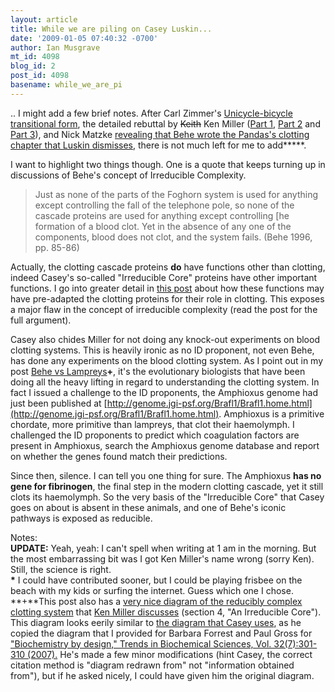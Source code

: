 ```yaml
---
layout: article
title: While we are piling on Casey Luskin...
date: '2009-01-05 07:40:32 -0700'
author: Ian Musgrave
mt_id: 4098
blog_id: 2
post_id: 4098
basename: while_we_are_pi
---
```

.. I might add a few brief notes. After Carl Zimmer's [Unicycle-bicycle transitional form](http://blogs.discovermagazine.com/loom/2008/12/30/oh-no-ive-seen-the-impossible-my-eyes/), the detailed rebuttal by ~~Keith~~ Ken Miller ([Part 1](http://blogs.discovermagazine.com/loom/2009/01/02/smoke-and-mirrors-whales-and-lampreys-a-guest-post-by-ken-miller/), [Part 2](http://blogs.discovermagazine.com/loom/2009/01/03/ken-millers-guest-post-part-two/) and [Part 3](http://blogs.discovermagazine.com/loom/2009/01/04/ken-millers-final-guest-post-looking-forward/)), and Nick Matzke [revealing that Behe wrote the Pandas's clotting chapter that Luskin dismisses](http://pandasthumb.org/archives/2009/01/god-of-the-gapsin-your-own-knowledge-luskin-behe-blood-clotting.html), there is not much left for me to add**\***. 

I want to highlight two things though. One is a quote that keeps turning up in discussions of Behe's concept of Irreducible Complexity. 

> Just as none of the parts of the Foghorn system is used for anything except controlling the fall of the telephone pole, so none of the cascade proteins are used for anything except controlling \[he formation of a blood clot. Yet in the absence of any one of the components, blood does not clot, and the system fails. (Behe 1996, pp. 85-86)

Actually, the clotting cascade proteins **do** have functions other than clotting, indeed Casey's so-called "Irreducible Core" proteins have other important functions. I go into greater detail in [this post](http://pandasthumb.org/archives/2007/02/behe-vs-sea-squ.html) about how these functions may have pre-adapted the clotting proteins for their role in clotting. This exposes a major flaw in the concept of irreducible complexity (read the post for the full argument).

Casey also chides Miller for not doing any knock-out experiments on blood clotting systems. This is heavily ironic as no ID proponent, not even Behe, has done any experiments on the blood clotting system. As I point out in my post [Behe vs Lampreys](http://pandasthumb.org/archives/2008/05/behe-vs-lamprey.html)**+**,  it's the evolutionary biologists that have been doing all the heavy lifting in regard to understanding the clotting system. In fact I issued a challenge to the ID proponents, the Amphioxus genome had just been published at [http://genome.jgi-psf.org/Brafl1/Brafl1.home.html](http://genome.jgi-psf.org/Brafl1/Brafl1.home.html). Amphioxus is a primitive chordate, more primitive than lampreys,  that clot their haemolymph. I challenged the ID proponents to predict which coagulation factors are present in Amphioxus, search the Amphioxus genome database and report on whether the genes found match their predictions.

Since then, silence. I can tell you one thing for sure. The Amphioxus **has no gene for fibrinogen**, the final step in the modern clotting cascade, yet it still clots its haemolymph. So the very basis of the "Irreducible Core" that Casey goes on about is absent in these animals, and one of Behe's iconic pathways is exposed as reducible. 

Notes:<br />
**UPDATE:** Yeah, yeah: I can't spell when writing at 1 am in the morning. But the most embarrassing bit was I got Ken Miller's name wrong (sorry Ken). Still, the science is right. <br />
**\*** I could have contributed sooner, but I could be playing frisbee on the beach with my kids or surfing the internet. Guess which one I chose.<br />
**+**This post also has a [very nice diagram of the reducibly complex clotting system](/uploads/2008/Clotting_system.png) that [Ken Miller discusses](http://blogs.discovermagazine.com/loom/2009/01/02/smoke-and-mirrors-whales-and-lampreys-a-guest-post-by-ken-miller/) (section 4, "An Irreducible Core"). This diagram looks eerily similar to [the diagram that Casey uses](http://www.evolutionnews.org/Diagram_BeheRed_Green.jpg), as he copied the diagram that I provided for Barbara Forrest and Paul Gross  for ["Biochemistry by design," Trends in Biochemical Sciences, Vol. 32(7):301-310 (2007).](http://homepages.wmich.edu/~korista/biochemistry_by_design.pdf) He's made a few minor modifications (hint Casey, the correct citation method is "diagram redrawn from" not "information obtained from"), but if he asked nicely, I could have given him the original diagram.

